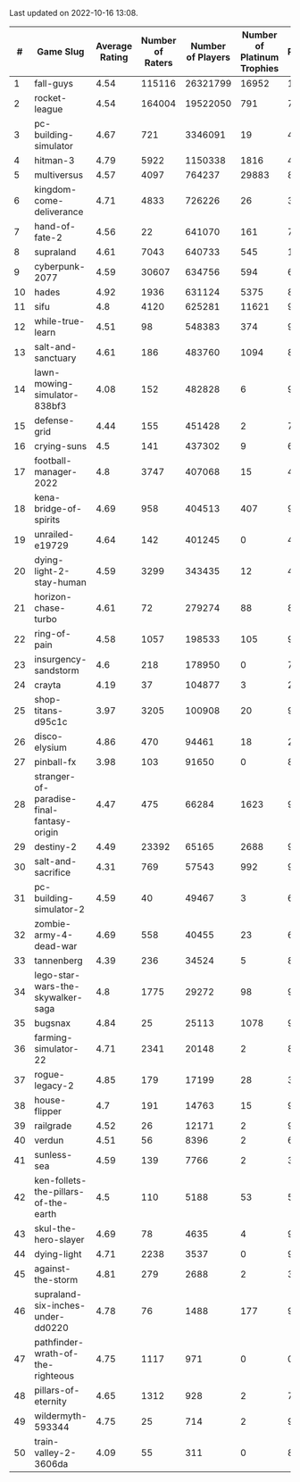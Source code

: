 Last updated on 2022-10-16 13:08.


|#|Game Slug|Average Rating|Number of Raters|Number of Players|Number of Platinum Trophies|Max Rarity (%)|
|---|---|---|---|---|---|---|
|1|fall-guys|4.54|115116|26321799|16952|1|
|2|rocket-league|4.54|164004|19522050|791|74|
|3|pc-building-simulator|4.67|721|3346091|19|47|
|4|hitman-3|4.79|5922|1150338|1816|48|
|5|multiversus|4.57|4097|764237|29883|80|
|6|kingdom-come-deliverance|4.71|4833|726226|26|30|
|7|hand-of-fate-2|4.56|22|641070|161|72|
|8|supraland|4.61|7043|640733|545|100|
|9|cyberpunk-2077|4.59|30607|634756|594|61|
|10|hades|4.92|1936|631124|5375|89|
|11|sifu|4.8|4120|625281|11621|96|
|12|while-true-learn|4.51|98|548383|374|93|
|13|salt-and-sanctuary|4.61|186|483760|1094|83|
|14|lawn-mowing-simulator-838bf3|4.08|152|482828|6|90|
|15|defense-grid|4.44|155|451428|2|79|
|16|crying-suns|4.5|141|437302|9|65|
|17|football-manager-2022|4.8|3747|407068|15|48|
|18|kena-bridge-of-spirits|4.69|958|404513|407|94|
|19|unrailed-e19729|4.64|142|401245|0|40|
|20|dying-light-2-stay-human|4.59|3299|343435|12|47|
|21|horizon-chase-turbo|4.61|72|279274|88|83|
|22|ring-of-pain|4.58|1057|198533|105|97|
|23|insurgency-sandstorm|4.6|218|178950|0|7|
|24|crayta|4.19|37|104877|3|23|
|25|shop-titans-d95c1c|3.97|3205|100908|20|98|
|26|disco-elysium|4.86|470|94461|18|28|
|27|pinball-fx|3.98|103|91650|0|86|
|28|stranger-of-paradise-final-fantasy-origin|4.47|475|66284|1623|98|
|29|destiny-2|4.49|23392|65165|2688|97|
|30|salt-and-sacrifice|4.31|769|57543|992|91|
|31|pc-building-simulator-2|4.59|40|49467|3|68|
|32|zombie-army-4-dead-war|4.69|558|40455|23|66|
|33|tannenberg|4.39|236|34524|5|80|
|34|lego-star-wars-the-skywalker-saga|4.8|1775|29272|98|98|
|35|bugsnax|4.84|25|25113|1078|97|
|36|farming-simulator-22|4.71|2341|20148|2|83|
|37|rogue-legacy-2|4.85|179|17199|28|36|
|38|house-flipper|4.7|191|14763|15|93|
|39|railgrade|4.52|26|12171|2|98|
|40|verdun|4.51|56|8396|2|68|
|41|sunless-sea|4.59|139|7766|2|37|
|42|ken-follets-the-pillars-of-the-earth|4.5|110|5188|53|55|
|43|skul-the-hero-slayer|4.69|78|4635|4|96|
|44|dying-light|4.71|2238|3537|0|98|
|45|against-the-storm|4.81|279|2688|2|37|
|46|supraland-six-inches-under-dd0220|4.78|76|1488|177|99|
|47|pathfinder-wrath-of-the-righteous|4.75|1117|971|0|0.1|
|48|pillars-of-eternity|4.65|1312|928|2|79|
|49|wildermyth-593344|4.75|25|714|2|90|
|50|train-valley-2-3606da|4.09|55|311|0|88|
